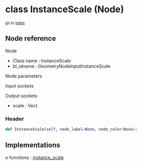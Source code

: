 # class InstanceScale (Node)

<sub>go to [index](/docs/index.md)</sub>

## Node reference

Node
 - Class name : InstanceScale
 - bl_idname : GeometryNodeInputInstanceScale

Node parameters

Input sockets

Output sockets
 - scale : Vect

### Header

``` python
def InstanceScale(self, node_label=None, node_color=None):
```

## Implementations

o functions : [instance_scale](/docs/classes/instance_scale.md)

